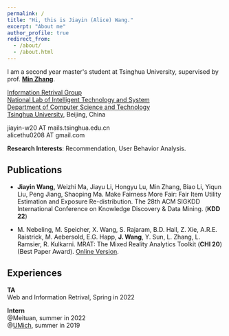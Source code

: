 ```yaml
---
permalink: /
title: "Hi, this is Jiayin (Alice) Wang."
excerpt: "About me"
author_profile: true
redirect_from: 
  - /about/
  - /about.html
---
```


I am a second year master's student at Tsinghua University, supervised by prof. [**Min Zhang**](http://www.thuir.cn/group/~mzhang/).

[Information Retrival Group ](http://www.thuir.cn/)  
[National Lab of Intelligent Technology and System](http://www.csai.tsinghua.edu.cn/)  
[Department of Computer Science and Technology](http://www.cs.tsinghua.edu.cn/)  
[Tsinghua University](http://www.tsinghua.edu.cn/), Beijing, China

jiayin-w20 AT mails.tsinghua.edu.cn  
alicethu0208 AT gmail.com

**Research Interests**: Recommendation, User Behavior Analysis.



## Publications

- **Jiayin Wang,** Weizhi Ma, Jiayu Li, Hongyu Lu, Min Zhang, Biao Li, Yiqun Liu, Peng Jiang, Shaoping Ma. Make Fairness More Fair: Fair Item Utility Estimation and Exposure Re-distribution. The 28th ACM SIGKDD International Conference on Knowledge Discovery & Data Mining. (**KDD 22**)

- M. Nebeling, M. Speicher, X. Wang, S. Rajaram, B.D. Hall, Z. Xie, A.R.E. Raistrick, M. Aebersold, E.G. Happ, **J. Wang**, Y. Sun, L. Zhang, L. Ramsier, R. Kulkarni. MRAT: The Mixed Reality Analytics Toolkit (**CHI 20**) (Best Paper Award). [Online Version](http://www.michael-nebeling.de/publications/chi20b.pdf).



## Experiences

**TA**  
Web and Information Retrival, Spring in 2022

**Intern**  
@Meituan, summer in 2022  
@[UMich](https://www.mi2lab.com/), summer in 2019
